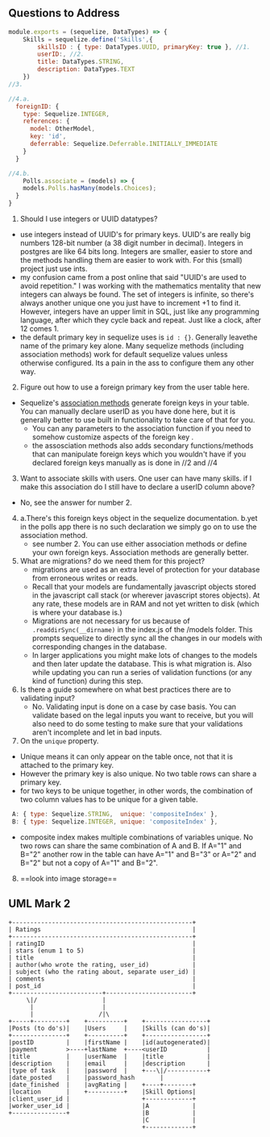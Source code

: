 ## Questions to Address

```javascript
module.exports = (sequelize, DataTypes) => {
	Skills = sequelize.define('Skills',{
		skillsID : { type: DataTypes.UUID, primaryKey: true }, //1.
		userID:, //2.
		title: DataTypes.STRING,
		description: DataTypes.TEXT
	})
//3.

//4.a.
  foreignID: {
    type: Sequelize.INTEGER,
    references: {
      model: OtherModel,
      key: 'id',
      deferrable: Sequelize.Deferrable.INITIALLY_IMMEDIATE
    }
  }

//4.b.
    Polls.associate = (models) => {
    models.Polls.hasMany(models.Choices);
  }
}
```

1. Should I use integers or UUID datatypes?
  - use integers instead of UUID's for primary keys. UUID's are really big numbers 128-bit number (a 38 digit number in decimal). Integers in postgres are like 64 bits long. Integers are smaller, easier to store and the methods handling them are easier to work with. For this (small) project just use ints.
  - my confusion came from a post online that said "UUID's are used to avoid repetition." I was working with the mathematics mentality that new integers can always be found. The set of integers is infinite, so there's always another unique one you just have to increment +1 to find it. However, integers have an upper limit in SQL, just like any programming language, after which they cycle back and repeat. Just like a clock, after 12 comes 1.
  - the default primary key in sequelize uses is  `id : {}`.  Generally leavethe name of the primary key alone. Many sequelize methods (including association methods) work for default sequelize values unless otherwise configured. Its a pain in the ass to configure them any other way.
2. Figure out how to use a foreign primary key from the user table here.
  - Sequelize's [association methods](http://docs.sequelizejs.com/manual/tutorial/associations.html) generate foreign keys in your table. You can manually declare userID as you have done here, but it is generally better to use built in functionality to take care of that for you. 
    - You can any parameters to the association function if you need to somehow customize aspects of the foreign key . 
    - the assosciation methods also adds secondary functions/methods that can manipulate foreign keys which you wouldn't have if you declared foreign keys manually as is done in //2 and //4
3. Want to associate skills with users. One user can have many skills. if I make this association do I still have to declare a userID column above?
  - No, see the answer for number 2.
4. a.There's this foreign keys object in the sequelize documentation. 
   b.yet in the polls app there is no such declaration we simply go on to use the association method.
   - see number 2. You can use either association methods or define your own foreign keys. Association methods are generally better.
5. What are migrations? do we need them for this project?
   - migrations are used as an extra level of protection for your database from erroneous writes or reads. 
   - Recall that your models are fundamentally javascript objects stored in the javascript call stack (or wherever javascript stores objects). At any rate, these models are in RAM and not yet written to disk (which is where your database is.) 
   - Migrations are not necessary for us because of `.readdirSync(__dirname)` in the index.js of the /models folder. This prompts sequelize to directly sync all the changes in our models with corresponding changes in the database. 
   - In larger applications you might make lots of changes to the models and then later update the database. This is what migration is. Also while updating you can run a series of validation functions (or any kind of function) during this step.
6. Is there a guide somewhere on what best practices there are to validating input?
   - No. Validating input is done on a case by case basis. You can validate based on the legal inputs you want to receive, but you will also need to do some testing to make sure that your validations aren't incomplete and let in bad inputs.
7. On the `unique` property.
  - Unique means it can only appear on the table once, not that it is attached to the primary key.
  - However the primary key is also unique. No two table rows can share a primary key.
  - for two keys to be unique together, in other words, the combination of two column values has to be unique for a given table. 

```javascript
 A: { type: Sequelize.STRING,  unique: 'compositeIndex' },
 B: { type: Sequelize.INTEGER, unique: 'compositeIndex' },
```

- composite index makes multiple combinations of variables unique. No two rows can share the same combination of A and B. If A="1" and B="2" another row in the table can have A="1" and B="3" or A="2" and B="2" but not a copy of A="1" and B="2".
8. ==look into image storage==



## UML Mark 2

```
+--------------------------------------------------+
| Ratings                                          |
+--------------------------------------------------+
| ratingID                                         |
| stars (enum 1 to 5)                              |
| title                                            |
| author(who wrote the rating, user_id)            |
| subject (who the rating about, separate user_id) |
| comments                                         |
| post_id                                          |
+-------------------------+------------------------+
     \|/                  |
      |                   |
      |                  /|\
+-----+---------+    +----------+    +-----------------+
|Posts (to do's)|    |Users     |    |Skills (can do's)|
+---------------+    +----------+    +-----------------+
|postID         |    |firstName |    |id(autogenerated)|
|payment        >----+lastName  +----<userID           |
|title          |    |userName  |    |title            |
|description    |    |email     |    |description      |
|type of task   |    |password  |    +---\|/-----------+
|date_posted    |    |password_hash       |
|date_finished  |    |avgRating |    +----+--------+
|location       |    +----------+    |Skill Options|
|client_user_id |                    +-------------+
|worker_user_id |                    |A            |
+---------------+                    |B            |
                                     |C            |
                                     +-------------+
```

## 